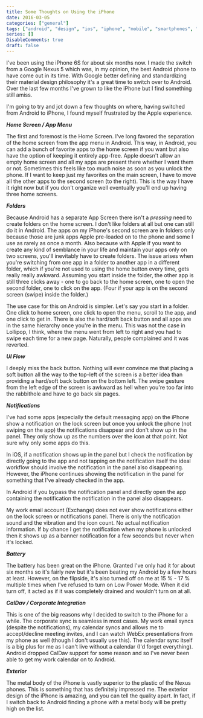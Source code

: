 ```yaml
---
title: Some Thoughts on Using the iPhone
date: 2016-03-05
categories: ["general"]
tags: ["android", "design", "ios", "iphone", "mobile", "smartphones", "tech"]
series: []
DisableComments: true
draft: false
---
```


I've been using the iPhone 6S for about six months now. I made the switch from a Google Nexus 5 which was, in my opinion, the best Android phone to have come out in its time. With Google better defining and standardizing their material design philosophy it's a great time to switch over to Android. Over the last few months I've grown to like the iPhone but I find something still amiss.

I'm going to try and jot down a few thoughts on where, having switched from Android to iPhone, I found myself frustrated by the Apple experience.

_**Home Screen / App Menu**_

The first and foremost is the Home Screen. I've long favored the separation of the home screen from the app menu in Android. This way, in Android, you can add a bunch of favorite apps to the home screen if you want but also have the option of keeping it entirely app-free. Apple doesn't allow an empty home screen and all my apps are present there whether I want them or not. Sometimes this feels like too much noise as soon as you unlock the phone. If I want to keep just my favorites on the main screen, I have to move all the other apps to the second screen (to the right). This is the way I have it right now but if you don't organize well eventually you'll end up having three home screens.

_**Folders**_

Because Android has a separate App Screen there isn't a _pressing_ need to create folders on the home screen. I don't like folders at all but one can still do it in Android. The apps on my iPhone's second screen are in folders only because those are junk apps Apple pre-loaded on to the phone and some I use as rarely as once a month. Also because with Apple if you want to create any kind of semblance in your life and maintain your apps only on two screens, you'll inevitably have to create folders. The issue arises when you're switching from one app in a folder to another app in a different folder, which if you're not used to using the home button every time, gets really really awkward. Assuming you start inside the folder, the other app is still three clicks away - one to go back to the home screen, one to open the second folder, one to click on the app. (Four if your app is on the second screen (swipe) inside the folder.)

The use case for this on Android is simpler. Let's say you start in a folder. One click to home screen, one click to open the menu, scroll to the app, and one click to get in. There is also the hard/soft back button and all apps are in the same hierarchy once you're in the menu. This was not the case in Lollipop, I think, where the menu went from left to right and you had to swipe each time for a new page. Naturally, people complained and it was reverted.

_**UI Flow**_

I deeply miss the back button. Nothing will ever convince me that placing a soft button all the way to the top-left of the screen is a better idea than providing a hard/soft back button on the bottom left. The swipe gesture from the left edge of the screen is awkward as hell when you're too far into the rabbithole and have to go back six pages.

_**Notifications**_

I've had some apps (especially the default messaging app) on the iPhone show a notification on the lock screen but once you unlock the phone (not swiping on the app) the notifications disappear and don't show up in the panel. They only show up as the numbers over the icon at that point. Not sure why only some apps do this.

In iOS, if a notification shows up in the panel but I check the notification by directly going to the app and not tapping on the notification itself the ideal workflow should involve the notification in the panel also disappearing. However, the iPhone continues showing the notification in the panel for something that I've already checked in the app.

In Android if you bypass the notification panel and directly open the app containing the notification the notification in the panel also disappears.

My work email account (Exchange) does not ever show notifications either on the lock screen or notifications panel. There is only the notification sound and the vibration and the icon count. No actual notification information. If by chance I get the notification when my phone is unlocked then it shows up as a banner notification for a few seconds but never when it's locked.

_**Battery**_

The battery has been great on the iPhone. Granted I've only had it for about six months so it's fairly new but it's been beating my Android by a few hours at least. However, on the flipside, it's also turned off on me at 15 % - 17 % multiple times when I've refused to turn on Low Power Mode. When it did turn off, it acted as if it was completely drained and wouldn't turn on at all.

_**CalDav / Corporate Integration**_

This is one of the big reasons why I decided to switch to the iPhone for a while. The corporate sync is seamless in most cases. My work email syncs (despite the notifications), my calendar syncs and allows me to accept/decline meeting invites, and I can watch WebEx presentations from my phone as well (though I don't usually use this). The calendar sync itself is a big plus for me as I can't live without a calendar (I'd forget everything). Android dropped CalDav support for some reason and so I've never been able to get my work calendar on to Android.

_**Exterior**_

The metal body of the iPhone is vastly superior to the plastic of the Nexus phones. This is something that has definitely impressed me. The exterior design of the iPhone is amazing, and you can tell the quality apart. In fact, if I switch back to Android finding a phone with a metal body will be pretty high on the list.

<br>
